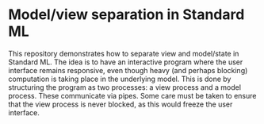 # Model/view separation in Standard ML

This repository demonstrates how to separate view and model/state in
Standard ML. The idea is to have an interactive program where the user
interface remains responsive, even though heavy (and perhaps blocking)
computation is taking place in the underlying model. This is done by
structuring the program as two processes: a view process and a model
process. These communicate via pipes. Some care must be taken to
ensure that the view process is never blocked, as this would freeze
the user interface.

